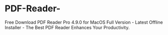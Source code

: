 # PDF-Reader-
Free Download PDF Reader Pro 4.9.0 for MacOS Full Version - Latest Offline Installer - The Best PDF Reader Enhances Your Productivity.
